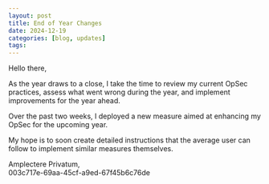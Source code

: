 ```yaml
---
layout: post
title: End of Year Changes
date: 2024-12-19
categories: [blog, updates]
tags:
---
```

Hello there,

As the year draws to a close, I take the time to review my current OpSec practices, assess what went wrong during the year, and implement improvements for the year ahead.

Over the past two weeks, I deployed a new measure aimed at enhancing my OpSec for the upcoming year. 

My hope is to soon create detailed instructions that the average user can follow to implement similar measures themselves.

Amplectere Privatum,<br>
003c717e-69aa-45cf-a9ed-67f45b6c76de